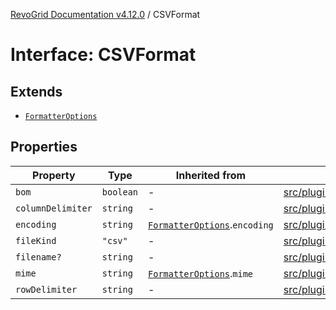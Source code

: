 [RevoGrid Documentation v4.12.0](README.md) / CSVFormat

# Interface: CSVFormat

## Extends

- [`FormatterOptions`](Interface.FormatterOptions.md)

## Properties

| Property | Type | Inherited from | Defined in |
| ------ | ------ | ------ | ------ |
| `bom` | `boolean` | - | [src/plugins/export/types.ts:23](https://github.com/revolist/revogrid/blob/282605c6faa8e6a115a4a8c5b8668e14fed605a0/src/plugins/export/types.ts#L23) |
| `columnDelimiter` | `string` | - | [src/plugins/export/types.ts:24](https://github.com/revolist/revogrid/blob/282605c6faa8e6a115a4a8c5b8668e14fed605a0/src/plugins/export/types.ts#L24) |
| `encoding` | `string` | [`FormatterOptions`](Interface.FormatterOptions.md).`encoding` | [src/plugins/export/types.ts:13](https://github.com/revolist/revogrid/blob/282605c6faa8e6a115a4a8c5b8668e14fed605a0/src/plugins/export/types.ts#L13) |
| `fileKind` | `"csv"` | - | [src/plugins/export/types.ts:22](https://github.com/revolist/revogrid/blob/282605c6faa8e6a115a4a8c5b8668e14fed605a0/src/plugins/export/types.ts#L22) |
| `filename?` | `string` | - | [src/plugins/export/types.ts:26](https://github.com/revolist/revogrid/blob/282605c6faa8e6a115a4a8c5b8668e14fed605a0/src/plugins/export/types.ts#L26) |
| `mime` | `string` | [`FormatterOptions`](Interface.FormatterOptions.md).`mime` | [src/plugins/export/types.ts:12](https://github.com/revolist/revogrid/blob/282605c6faa8e6a115a4a8c5b8668e14fed605a0/src/plugins/export/types.ts#L12) |
| `rowDelimiter` | `string` | - | [src/plugins/export/types.ts:25](https://github.com/revolist/revogrid/blob/282605c6faa8e6a115a4a8c5b8668e14fed605a0/src/plugins/export/types.ts#L25) |
